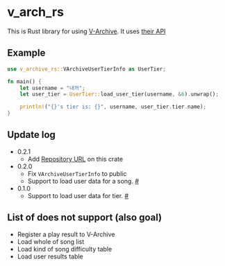 # v_arch_rs

This is Rust library for using [V-Archive](https://v-archive.net/). It uses [their API](https://v-archive.net/info/api)

## Example
```rust
use v_archive_rs::VArchiveUserTierInfo as UserTier;

fn main() {
    let username = "내꺼";
    let user_tier = UserTier::load_user_tier(username, &6).unwrap();

    println!("{}'s tier is: {}", username, user_tier.tier.name);
}
```

## Update log
* 0.2.1
  * Add [Repository URL](https://github.com/NangmanGureum/v_archive_rs) on this crate
* 0.2.0
  * Fix `VArchiveUserTierInfo` to public
  * Support to load user data for a song. [#](https://github.com/djmax-in/openapi/wiki/%EC%9C%A0%EC%A0%80-%EA%B3%A1%EB%B3%84-%EA%B8%B0%EB%A1%9D-%EC%A1%B0%ED%9A%8C-API)
* 0.1.0
  * Support to load user data for tier. [#](https://github.com/djmax-in/openapi/wiki/%EC%9C%A0%EC%A0%80-%ED%8B%B0%EC%96%B4-%EC%A1%B0%ED%9A%8C-API)

## List of does not support (also goal)
* Register a play result to V-Archive
* Load whole of song list
* Load kind of song difficulty table
* Load user results table
